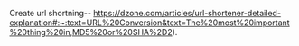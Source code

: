 Create url shortning--
https://dzone.com/articles/url-shortener-detailed-explanation#:~:text=URL%20Conversion&text=The%20most%20important%20thing%20in,MD5%20or%20SHA%2D2).
